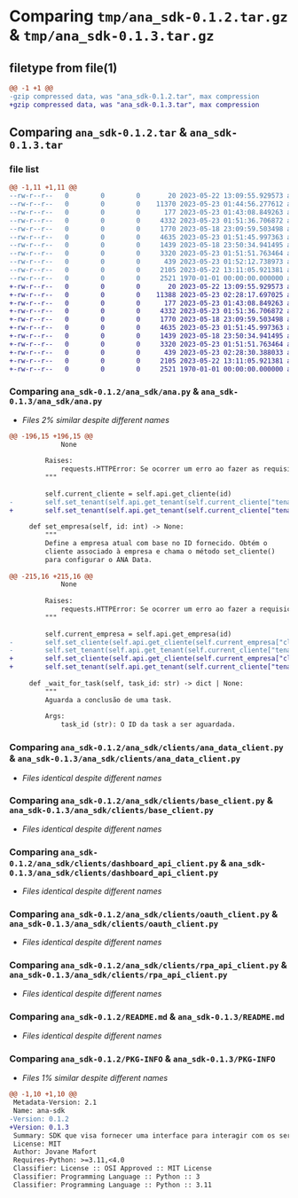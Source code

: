 # Comparing `tmp/ana_sdk-0.1.2.tar.gz` & `tmp/ana_sdk-0.1.3.tar.gz`

## filetype from file(1)

```diff
@@ -1 +1 @@
-gzip compressed data, was "ana_sdk-0.1.2.tar", max compression
+gzip compressed data, was "ana_sdk-0.1.3.tar", max compression
```

## Comparing `ana_sdk-0.1.2.tar` & `ana_sdk-0.1.3.tar`

### file list

```diff
@@ -1,11 +1,11 @@
--rw-r--r--   0        0        0       20 2023-05-22 13:09:55.929573 ana_sdk-0.1.2/ana_sdk/__init__.py
--rw-r--r--   0        0        0    11370 2023-05-23 01:44:56.277612 ana_sdk-0.1.2/ana_sdk/ana.py
--rw-r--r--   0        0        0      177 2023-05-23 01:43:08.849263 ana_sdk-0.1.2/ana_sdk/clients/__init__.py
--rw-r--r--   0        0        0     4332 2023-05-23 01:51:36.706872 ana_sdk-0.1.2/ana_sdk/clients/ana_data_client.py
--rw-r--r--   0        0        0     1770 2023-05-18 23:09:59.503498 ana_sdk-0.1.2/ana_sdk/clients/base_client.py
--rw-r--r--   0        0        0     4635 2023-05-23 01:51:45.997363 ana_sdk-0.1.2/ana_sdk/clients/dashboard_api_client.py
--rw-r--r--   0        0        0     1439 2023-05-18 23:50:34.941495 ana_sdk-0.1.2/ana_sdk/clients/oauth_client.py
--rw-r--r--   0        0        0     3320 2023-05-23 01:51:51.763464 ana_sdk-0.1.2/ana_sdk/clients/rpa_api_client.py
--rw-r--r--   0        0        0      439 2023-05-23 01:52:12.738973 ana_sdk-0.1.2/pyproject.toml
--rw-r--r--   0        0        0     2105 2023-05-22 13:11:05.921381 ana_sdk-0.1.2/README.md
--rw-r--r--   0        0        0     2521 1970-01-01 00:00:00.000000 ana_sdk-0.1.2/PKG-INFO
+-rw-r--r--   0        0        0       20 2023-05-22 13:09:55.929573 ana_sdk-0.1.3/ana_sdk/__init__.py
+-rw-r--r--   0        0        0    11388 2023-05-23 02:28:17.697025 ana_sdk-0.1.3/ana_sdk/ana.py
+-rw-r--r--   0        0        0      177 2023-05-23 01:43:08.849263 ana_sdk-0.1.3/ana_sdk/clients/__init__.py
+-rw-r--r--   0        0        0     4332 2023-05-23 01:51:36.706872 ana_sdk-0.1.3/ana_sdk/clients/ana_data_client.py
+-rw-r--r--   0        0        0     1770 2023-05-18 23:09:59.503498 ana_sdk-0.1.3/ana_sdk/clients/base_client.py
+-rw-r--r--   0        0        0     4635 2023-05-23 01:51:45.997363 ana_sdk-0.1.3/ana_sdk/clients/dashboard_api_client.py
+-rw-r--r--   0        0        0     1439 2023-05-18 23:50:34.941495 ana_sdk-0.1.3/ana_sdk/clients/oauth_client.py
+-rw-r--r--   0        0        0     3320 2023-05-23 01:51:51.763464 ana_sdk-0.1.3/ana_sdk/clients/rpa_api_client.py
+-rw-r--r--   0        0        0      439 2023-05-23 02:28:30.388033 ana_sdk-0.1.3/pyproject.toml
+-rw-r--r--   0        0        0     2105 2023-05-22 13:11:05.921381 ana_sdk-0.1.3/README.md
+-rw-r--r--   0        0        0     2521 1970-01-01 00:00:00.000000 ana_sdk-0.1.3/PKG-INFO
```

### Comparing `ana_sdk-0.1.2/ana_sdk/ana.py` & `ana_sdk-0.1.3/ana_sdk/ana.py`

 * *Files 2% similar despite different names*

```diff
@@ -196,15 +196,15 @@
             None
 
         Raises:
             requests.HTTPError: Se ocorrer um erro ao fazer as requisições.
         """
 
         self.current_cliente = self.api.get_cliente(id)
-        self.set_tenant(self.api.get_tenant(self.current_cliente["tenant_id"]))
+        self.set_tenant(self.api.get_tenant(self.current_cliente["tenant_id"])["id"])
 
     def set_empresa(self, id: int) -> None:
         """
         Define a empresa atual com base no ID fornecido. Obtém o
         cliente associado à empresa e chama o método set_cliente()
         para configurar o ANA Data.
         
@@ -215,16 +215,16 @@
             None
 
         Raises:
             requests.HTTPError: Se ocorrer um erro ao fazer a requisições.
         """
         
         self.current_empresa = self.api.get_empresa(id)
-        self.set_cliente(self.api.get_cliente(self.current_empresa["cliente_id"]))
-        self.set_tenant(self.api.get_tenant(self.current_cliente["tenant_id"]))
+        self.set_cliente(self.api.get_cliente(self.current_empresa["cliente_id"])["id"])
+        self.set_tenant(self.api.get_tenant(self.current_cliente["tenant_id"])["id"])
 
     def _wait_for_task(self, task_id: str) -> dict | None:
         """
         Aguarda a conclusão de uma task.
 
         Args:
             task_id (str): O ID da task a ser aguardada.
```

### Comparing `ana_sdk-0.1.2/ana_sdk/clients/ana_data_client.py` & `ana_sdk-0.1.3/ana_sdk/clients/ana_data_client.py`

 * *Files identical despite different names*

### Comparing `ana_sdk-0.1.2/ana_sdk/clients/base_client.py` & `ana_sdk-0.1.3/ana_sdk/clients/base_client.py`

 * *Files identical despite different names*

### Comparing `ana_sdk-0.1.2/ana_sdk/clients/dashboard_api_client.py` & `ana_sdk-0.1.3/ana_sdk/clients/dashboard_api_client.py`

 * *Files identical despite different names*

### Comparing `ana_sdk-0.1.2/ana_sdk/clients/oauth_client.py` & `ana_sdk-0.1.3/ana_sdk/clients/oauth_client.py`

 * *Files identical despite different names*

### Comparing `ana_sdk-0.1.2/ana_sdk/clients/rpa_api_client.py` & `ana_sdk-0.1.3/ana_sdk/clients/rpa_api_client.py`

 * *Files identical despite different names*

### Comparing `ana_sdk-0.1.2/README.md` & `ana_sdk-0.1.3/README.md`

 * *Files identical despite different names*

### Comparing `ana_sdk-0.1.2/PKG-INFO` & `ana_sdk-0.1.3/PKG-INFO`

 * *Files 1% similar despite different names*

```diff
@@ -1,10 +1,10 @@
 Metadata-Version: 2.1
 Name: ana-sdk
-Version: 0.1.2
+Version: 0.1.3
 Summary: SDK que visa fornecer uma interface para interagir com os serviços ANA.
 License: MIT
 Author: Jovane Mafort
 Requires-Python: >=3.11,<4.0
 Classifier: License :: OSI Approved :: MIT License
 Classifier: Programming Language :: Python :: 3
 Classifier: Programming Language :: Python :: 3.11
```


